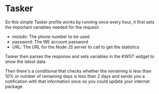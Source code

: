 # Tasker

So this simple Tasker profile works by running once every hour, it first sets the important variables needed for the request:
- msisdn: The phone number to be used
- password: The WE account password
- URL: The URL for the Node JS server to call to get the statistics

Tasker then parses the response and sets variables in the KWGT widget to show the latest data.

Then there's a conditional that checks whether the remaining is less than 10% or number of remaining days is less than 2 days and sends you a notification with that information once so you could update your internet package
